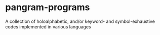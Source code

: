 # pangram-programs
A collection of holoalphabetic, and/or keyword- and symbol-exhaustive codes implemented in various languages
